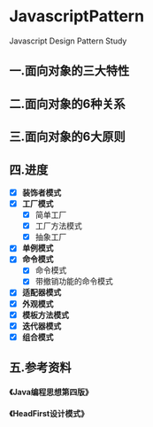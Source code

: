 # JavascriptPattern
Javascript Design Pattern Study
## 一.面向对象的三大特性
## 二.面向对象的6种关系
## 三.面向对象的6大原则
## 四.进度
- [x] **装饰者模式**
- [x] **工厂模式**
  - [x] 简单工厂
  - [x] 工厂方法模式
  - [x] 抽象工厂
- [x] **单例模式**
- [x] **命令模式**
  - [x] 命令模式
  - [x] 带撤销功能的命令模式
- [x] **适配器模式**
- [x] **外观模式**
- [x] **模板方法模式**
- [x] **迭代器模式**
- [x] **组合模式**
## 五.参考资料
#### 《Java编程思想第四版》
#### 《HeadFirst设计模式》